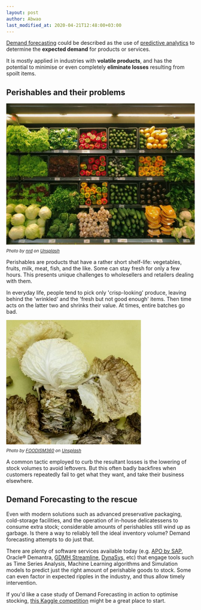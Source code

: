 ```yaml
---
layout: post
author: Abwao
last_modified_at: 2020-04-21T12:48:00+03:00
---
```

[Demand forecasting](https://en.wikipedia.org/wiki/Demand_forecasting) could be described as the use of [predictive analytics](https://en.wikipedia.org/wiki/Predictive_analytics) to determine the **expected demand** for products or services.

It is mostly applied in industries with **volatile products**, and has the potential to minimise or even completely **eliminate losses** resulting from spoilt items.

## Perishables and their problems

![Perishable products photo](/assets/images/articles/produce.jpg)<br>
<sub>*Photo by [nrd](https://unsplash.com/@nicotitto?utm_source=unsplash&utm_medium=referral&utm_content=creditCopyText) on [Unsplash](https://unsplash.com/s/photos/groceries?utm_source=unsplash&utm_medium=referral&utm_content=creditCopyText)*</sub>

Perishables are products that have a rather short shelf-life: vegetables, fruits, milk, meat, fish, and the like. Some can stay fresh for only a few hours. This presents unique challenges to wholesellers and retailers dealing with them.

In everyday life, people tend to pick only 'crisp-looking' produce, leaving behind the 'wrinkled' and the 'fresh but not good enough' items. Then time acts on the latter two and shrinks their value. At times, entire batches go bad.

![](/assets/images/articles/badproduce.jpg)<br>
<sub>*Photo by [FOODISM360](https://unsplash.com/@foodism360) on [Unsplash](https://unsplash.com/s/photos/rotten-vegetables?utm_source=unsplash&utm_medium=referral&utm_content=creditCopyText)*</sub>

A common tactic employed to curb the resultant losses is the lowering of stock volumes to avoid leftovers. But this often badly backfires when customers repeatedly fail to get what they want, and take their business elsewhere.

## Demand Forecasting to the rescue

Even with modern solutions such as advanced preservative packaging, cold-storage facilities, and the operation of in-house delicatessens to consume extra stock; considerable amounts of perishables still wind up as garbage. Is there a way to reliably tell the ideal inventory volume? Demand forecasting attempts to do just that.

There are plenty of software services available today (e.g. [APO by SAP](https://blogs.sap.com/2015/09/27/sap-apo-general-overview/), Oracle® Demantra, [GDMH Streamline](https://gmdhsoftware.com/demand-planning-software?utm_source=capterra), [DynaSys](https://www.dys.com/demand-planning), etc) that engage tools such as Time Series Analysis, Machine Learning algorithms and Simulation models to predict just the right amount of perishable goods to stock. Some can even factor in expected ripples in the industry, and thus allow timely intervention.

If you'd like a case study of Demand Forecasting in action to optimise stocking, [this Kaggle competition](https://www.kaggle.com/c/favorita-grocery-sales-forecasting) might be a great place to start.
